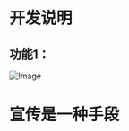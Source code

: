 # 开发说明
## 功能1：
![Image](https://github.com/cyanlo/cyanloveQGIS/blob/main/images/img1.jpg)

# 宣传是一种手段